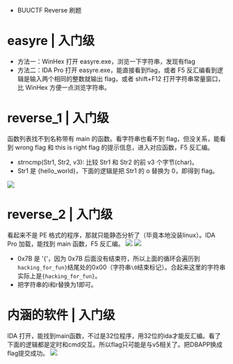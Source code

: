 - BUUCTF Reverse 刷题
# easyre | 入门级
- 方法一：WinHex 打开 easyre.exe，浏览一下字符串，发现有flag
- 方法二：IDA Pro 打开 easyre.exe，能直接看到flag，或者 F5 反汇编看到逻辑是输入两个相同的整数就输出 flag，或者 shift+F12 打开字符串常量窗口，比 WinHex 方便一点浏览字符串。

# reverse_1 | 入门级
函数列表找不到名称带有 main 的函数。看字符串也看不到 flag，但没关系，能看到 wrong flag 和 this is right flag 的提示信息，进入对应函数，F5 反汇编。

- strncmp(Str1, Str2, v3): 比较 Str1 和 Str2 的前 v3 个字节(char)。
- Str1 是 {hello_world}，下面的逻辑是把 Str1 的 o 替换为 0，即得到 flag。

![](https://img-blog.csdnimg.cn/2d8c58433aea4047a897e231ddca37a1.png)

# reverse_2 | 入门级
看起来不是 PE 格式的程序，那就只能静态分析了（毕竟本地没装linux）。IDA Pro 加载，能找到 main 函数，F5 反汇编。
![](https://img-blog.csdnimg.cn/73f633b086664c2695678a3ae0a9cdc7.png)
![](https://img-blog.csdnimg.cn/7058190d1b834f56a00f6b6c47061b40.png)

- 0x7B 是 '{'，因为 0x7B 后面没有结束符，所以上面的循环会遍历到`hacking_for_fun}`结尾处的0x00（字符串`\0`结束标记）。合起来这里的字符串实际上是`{hacking_for_fun}`。
- 把字符串的i和r替换为1即可。

# 内涵的软件 | 入门级

IDA 打开，能找到main函数，不过是32位程序，用32位的ida才能反汇编。看了下面的逻辑都是定时和cmd交互。所以flag只可能是与v5相关了。把DBAPP换成flag提交成功。
![](https://img-blog.csdnimg.cn/d3e131d6e6c340d9acbbb6a49a9cc290.png)

